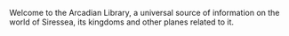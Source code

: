 Welcome to the Arcadian Library, a universal source of information on the world of Siressea, its kingdoms and other planes related to it. 
